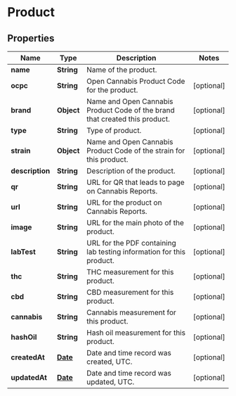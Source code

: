 
# Product

## Properties
Name | Type | Description | Notes
------------ | ------------- | ------------- | -------------
**name** | **String** | Name of the product. | 
**ocpc** | **String** | Open Cannabis Product Code for the product. |  [optional]
**brand** | **Object** | Name and Open Cannabis Product Code of the brand that created this product. |  [optional]
**type** | **String** | Type of product. |  [optional]
**strain** | **Object** | Name and Open Cannabis Product Code of the strain for this product. |  [optional]
**description** | **String** | Description of the product. |  [optional]
**qr** | **String** | URL for QR that leads to page on Cannabis Reports. |  [optional]
**url** | **String** | URL for the product on Cannabis Reports. |  [optional]
**image** | **String** | URL for the main photo of the product. |  [optional]
**labTest** | **String** | URL for the PDF containing lab testing information for this product. |  [optional]
**thc** | **String** | THC measurement for this product. |  [optional]
**cbd** | **String** | CBD measurement for this product. |  [optional]
**cannabis** | **String** | Cannabis measurement for this product. |  [optional]
**hashOil** | **String** | Hash oil measurement for this product. |  [optional]
**createdAt** | [**Date**](Date.md) | Date and time record was created, UTC. |  [optional]
**updatedAt** | [**Date**](Date.md) | Date and time record was updated, UTC. |  [optional]




